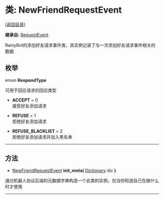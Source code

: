 # 类: NewFriendRequestEvent  
[(返回目录)](README.md)  
  
**继承自:** [RequestEvent](RequestEvent.md)  
  
RainyBot的添加好友请求事件类，其实例记录了与一次添加好友请求事件相关的数据  
  
## 枚举  
  
enum **RespondType**  
  
可用于回应请求的回应类型  
  
- **ACCEPT** = 0  
接受好友添加请求  
  
- **REFUSE** = 1  
拒绝好友添加请求  
  
- **REFUSE_BLACKLIST** = 2  
拒绝好友添加请求并加入黑名单  
  
---  
  
## 方法 
  
- [NewFriendRequestEvent](NewFriendRequestEvent.md) **init_meta(** [Dictionary](https://docs.godotengine.org/en/latest/classes/class_dictionary.html) dic **)**  
  
通过机器人协议后端的元数据字典构造一个此类的实例，仅当你知道自己在做什么时才使用  
  
---  
  


